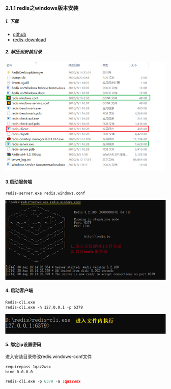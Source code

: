 ### 2.1.1 redis之windows版本安装
##### 1. 下载
   - [github](https://github.com/microsoftarchive/redis/releases)
   - [redis-download](https://github.com/microsoftarchive/redis/releases/download/win-3.2.100/Redis-x64-3.2.100.zip)

##### 2. 解压到安装目录
![redis-windos-install](../images/redis-windos-install-01.png)

#### 3.启动服务端
	redis-server.exe redis.windows.conf
![redis-windos-install](../images/redis-windos-install-02.png)

#### 4. 启动客户端
	Redis-cli.exe
	redis-cli.exe -h 127.0.0.1 -p 6379
![redis-windos-install](../images/redis-windos-install-03.png)


#### 5. 绑定ip设置密码

进入安装目录修改redis.windows-conf文件

```linux
requirepass 1qaz2wsx
bind 0.0.0.0
```

```python
redis-cli.exe -p 6379 -a 1qaz2wsx
```








